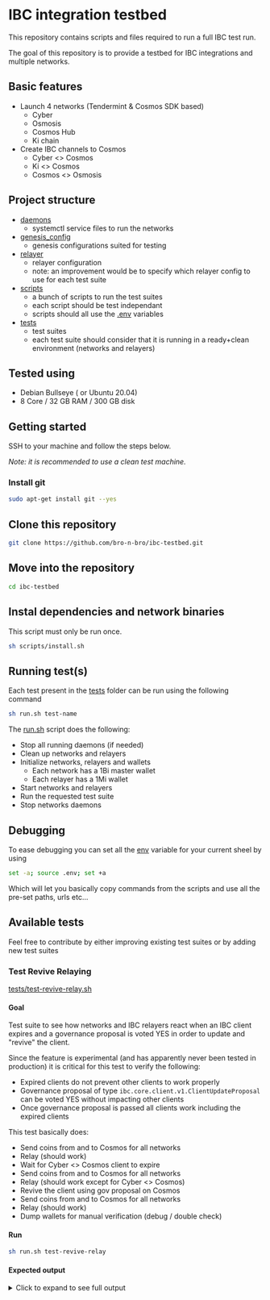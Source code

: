 # IBC integration testbed

This repository contains scripts and files required to run a full IBC test run.

The goal of this repository is to provide a testbed for IBC integrations and multiple networks.

## Basic features

-   Launch 4 networks (Tendermint & Cosmos SDK based)
    -   Cyber
    -   Osmosis
    -   Cosmos Hub
    -   Ki chain
-   Create IBC channels to Cosmos
    -   Cyber <> Cosmos
    -   Ki <> Cosmos
    -   Cosmos <> Osmosis

## Project structure

-   [daemons](./daemons)
    -   systemctl service files to run the networks
-   [genesis_config](./genesis_config)
    -   genesis configurations suited for testing
-   [relayer](./relayer)
    -   relayer configuration
    -   note: an improvement would be to specify which relayer config to use for each test suite
-   [scripts](./scripts)
    -   a bunch of scripts to run the test suites
    -   each script should be test independant
    -   scripts should all use the [.env](./.env) variables
-   [tests](./tests)
    -   test suites
    -   each test suite should consider that it is running in a ready+clean environment (networks and relayers)

## Tested using

-   Debian Bullseye ( or Ubuntu 20.04)
-   8 Core / 32 GB RAM / 300 GB disk

## Getting started

SSH to your machine and follow the steps below.

_Note: it is recommended to use a clean test machine._

### Install git

```sh
sudo apt-get install git --yes
```

## Clone this repository

```sh
git clone https://github.com/bro-n-bro/ibc-testbed.git
```

## Move into the repository

```sh
cd ibc-testbed
```

## Instal dependencies and network binaries

This script must only be run once.

```sh
sh scripts/install.sh
```

## Running test(s)

Each test present in the [tests](./tests) folder can be run using the following command

```sh
sh run.sh test-name
```

The [run.sh](./run.sh) script does the following:

-   Stop all running daemons (if needed)
-   Clean up networks and relayers
-   Initialize networks, relayers and wallets
    -   Each network has a 1Bi master wallet
    -   Each relayer has a 1Mi wallet
-   Start networks and relayers
-   Run the requested test suite
-   Stop networks daemons

## Debugging

To ease debugging you can set all the [env](./.env) variable for your current sheel by using

```sh
set -a; source .env; set +a
```

Which will let you basically copy commands from the scripts and use all the pre-set paths, urls etc...

## Available tests

Feel free to contribute by either improving existing test suites or by adding new test suites

### Test Revive Relaying

[tests/test-revive-relay.sh](./tests/test-revive-relay.sh)

#### Goal

Test suite to see how networks and IBC relayers react when an IBC client expires and a governance proposal is voted YES in order to update and "revive" the client.

Since the feature is experimental (and has apparently never been tested in production) it is critical for this test to verify the following:

-   Expired clients do not prevent other clients to work properly
-   Governance proposal of type `ibc.core.client.v1.ClientUpdateProposal` can be voted YES without impacting other clients
-   Once governance proposal is passed all clients work including the expired clients

This test basically does:

-   Send coins from and to Cosmos for all networks
-   Relay (should work)
-   Wait for Cyber <> Cosmos client to expire
-   Send coins from and to Cosmos for all networks
-   Relay (should work except for Cyber <> Cosmos)
-   Revive the client using gov proposal on Cosmos
-   Send coins from and to Cosmos for all networks
-   Relay (should work)
-   Dump wallets for manual verification (debug / double check)

#### Run

```sh
sh run.sh test-revive-relay
```

#### Expected output

<details>
    <summary>
        Click to expand to see full output
    </summary>
    
  [INFO] Initializing networks...
[INFO] Network initialized with success
[INFO] Starting networks daemons...
[INFO] Waiting for networks to be up and running...
[INFO] Networks are up and running
[INFO] Initializing relayers (will take a while)...
[INFO] Relayers initialization succeeded
[INFO][run] Before test preparation success
[INFO] Transferring coins from Cyber to Cosmos...
[INFO] Transaction accepted
[INFO] Transferring coins from Ki to Cosmos...
[INFO] Transaction accepted
[INFO] Transferring coins from Osmosis to Cosmos ...
[INFO] Transaction accepted
[INFO] Transferring coins from Cosmos to Cyber...
[INFO] Transaction accepted
[INFO] Transferring coins from Cosmos to Ki...
[INFO] Transaction accepted
[INFO] Transferring coins from Cosmos to Osmosis...
[INFO] Transaction accepted
[INFO] Relay packets manually (all realyers should work)...
[INFO] Relaying done
[INFO] Waiting 5min for the Cyber <> Cosmos client to expire...
[INFO] Transferring coins from Cyber to Cosmos...
[INFO] Transaction accepted
[INFO] Transferring coins from Ki to Cosmos...
[INFO] Transaction accepted
[INFO] Transferring coins from Osmosis to Cosmos ...
[INFO] Transaction accepted
[INFO] Transferring coins from Cosmos to Cyber...
[INFO] Transaction rejected
[INFO] Transferring coins from Cosmos to Ki...
[INFO] Transaction accepted
[INFO] Transferring coins from Cosmos to Osmosis...
[INFO] Transaction accepted
[INFO] Relay packets between Cyber <> Cosmos (should not work)...
Error: rpc error: code = InvalidArgument desc = failed to execute message; message index: 0: cannot update client (07-tendermint-2) with status Expired: client is not active: invalid request
[INFO] Relaying not working as expected
[INFO] Relay packets between other networks (should work)...
[INFO] Relaying done
[INFO] Creating and updating new substitute client to replace the expired one...
[INFO] Running gov proposal on Cosmos to revive Cyber <> Cosmos relayer...
[INFO] Waiting 60s for the proposal to pass...
[INFO] Updating substitute client...
[INFO] Transferring coins from Cyber to Cosmos...
[INFO] Transaction accepted
[INFO] Transferring coins from Ki to Cosmos...
[INFO] Transaction accepted
[INFO] Transferring coins from Osmosis to Cosmos ...
[INFO] Transaction accepted
[INFO] Transferring coins from Cosmos to Cyber...
[INFO] Transaction accepted
[INFO] Transferring coins from Cosmos to Ki...
[INFO] Transaction accepted
[INFO] Transferring coins from Cosmos to Osmosis...
[INFO] Transaction accepted
[INFO] Relay packets manually...
[INFO] Relaying done
[DEBUG] Dumping test wallets:
 - Cosmos wallet should have 3 ibc denom with 3 coins each
 - Each network should have an extra denom with 3 coins (uosmo IBC)
[DEBUG] Osmosis wallet (chain): osmo19z674wzykk3y7cqlnl2mucgxncrwsht8shxlsc
balances:
- amount: "3"
  denom: ibc/27394FB092D2ECCD56123C74F36E4C1F926001CEADA9CA97EA622B25F41E5EB2
- amount: "998000000000000"
  denom: uosmo
pagination:
  next_key: null
  total: "0"
[DEBUG] CYBER wallet (chain): bostrom1rn9gyc2j8yya0v9pyg2ta49yj45tfk60kkape6
balances:
- amount: "998000000000000"
  denom: boot
- amount: "1000000000000"
  denom: hydrogen
- amount: "2"
  denom: ibc/27394FB092D2ECCD56123C74F36E4C1F926001CEADA9CA97EA622B25F41E5EB2
pagination:
  next_key: null
  total: "0"
[DEBUG] Ki wallet (chain): ki1uaktsv3894pf4wwf4mhl5hkm395ttkmfxrgyge
balances:
- amount: "3"
  denom: ibc/27394FB092D2ECCD56123C74F36E4C1F926001CEADA9CA97EA622B25F41E5EB2
- amount: "998000000000000"
  denom: uxki
pagination:
  next_key: null
  total: "0"
[DEBUG] Cosmos wallet (chain): cosmos147kvmzdqwf454ug0y2xcnxeppngx0ysu4c35wz
balances:
- amount: "3"
  denom: ibc/0471F1C4E7AFD3F07702BEF6DC365268D64570F7C1FDC98EA6098DD6DE59817B
- amount: "3"
  denom: ibc/09AB36F70D97B9D4C43168A3389CBDA70CAEA7D3A5A9A2D57C7E1E10F2BDB213
- amount: "3"
  denom: ibc/DF62CA244E03F2CBFA8A1E94B58B4C60CABDDF03A1F12002D07F9472D6D3E75B
- amount: "998000000000000"
  denom: uatom
pagination:
  next_key: null
  total: "0"
[INFO][run] Test suite succeeded
[INFO] Stopping networks daemons...
[INFO][run] After test clean up success

</details>

